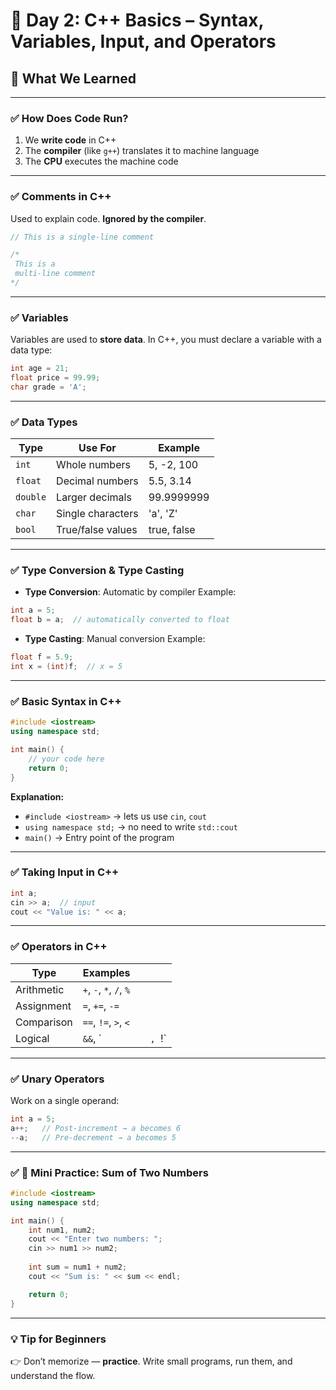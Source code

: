 
# 📘 Day 2: C++ Basics – Syntax, Variables, Input, and Operators

## 🧠 What We Learned

---

### ✅ How Does Code Run?

1. We **write code** in C++
2. The **compiler** (like `g++`) translates it to machine language
3. The **CPU** executes the machine code

---

### ✅ Comments in C++

Used to explain code. **Ignored by the compiler**.

```cpp
// This is a single-line comment

/*
 This is a
 multi-line comment
*/
```

---

### ✅ Variables

Variables are used to **store data**.
In C++, you must declare a variable with a data type:

```cpp
int age = 21;
float price = 99.99;
char grade = 'A';
```

---

### ✅ Data Types

| Type     | Use For           | Example     |
| -------- | ----------------- | ----------- |
| `int`    | Whole numbers     | 5, -2, 100  |
| `float`  | Decimal numbers   | 5.5, 3.14   |
| `double` | Larger decimals   | 99.9999999  |
| `char`   | Single characters | 'a', 'Z'    |
| `bool`   | True/false values | true, false |

---

### ✅ Type Conversion & Type Casting

* **Type Conversion**: Automatic by compiler
  Example:

```cpp
int a = 5;
float b = a;  // automatically converted to float
```

* **Type Casting**: Manual conversion
  Example:

```cpp
float f = 5.9;
int x = (int)f;  // x = 5
```

---

### ✅ Basic Syntax in C++

```cpp
#include <iostream>
using namespace std;

int main() {
    // your code here
    return 0;
}
```

**Explanation:**

* `#include <iostream>` → lets us use `cin`, `cout`
* `using namespace std;` → no need to write `std::cout`
* `main()` → Entry point of the program

---

### ✅ Taking Input in C++

```cpp
int a;
cin >> a;  // input
cout << "Value is: " << a;
```

---

### ✅ Operators in C++

| Type       | Examples                |   |         |
| ---------- | ----------------------- | - | ------- |
| Arithmetic | `+`, `-`, `*`, `/`, `%` |   |         |
| Assignment | `=`, `+=`, `-=`         |   |         |
| Comparison | `==`, `!=`, `>`, `<`    |   |         |
| Logical    | `&&`, \`                |   | `, `!\` |

---

### ✅ Unary Operators

Work on a single operand:

```cpp
int a = 5;
a++;   // Post-increment → a becomes 6
--a;   // Pre-decrement → a becomes 5
```

---

### ✅ 🧮 Mini Practice: Sum of Two Numbers

```cpp
#include <iostream>
using namespace std;

int main() {
    int num1, num2;
    cout << "Enter two numbers: ";
    cin >> num1 >> num2;
    
    int sum = num1 + num2;
    cout << "Sum is: " << sum << endl;

    return 0;
}
```

---

### 💡 Tip for Beginners

👉 Don’t memorize — **practice**.
Write small programs, run them, and understand the flow.

